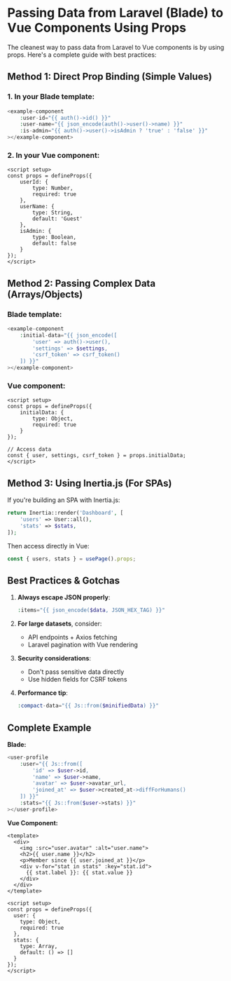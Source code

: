 # Passing Data from Laravel (Blade) to Vue Components Using Props

The cleanest way to pass data from Laravel to Vue components is by using props. Here's a complete guide with best practices:

## Method 1: Direct Prop Binding (Simple Values)

### 1. In your Blade template:
```php
<example-component 
    :user-id="{{ auth()->id() }}"
    :user-name="{{ json_encode(auth()->user()->name) }}"
    :is-admin="{{ auth()->user()->isAdmin ? 'true' : 'false' }}"
></example-component>
```

### 2. In your Vue component:
```vue
<script setup>
const props = defineProps({
    userId: {
        type: Number,
        required: true
    },
    userName: {
        type: String,
        default: 'Guest'
    },
    isAdmin: {
        type: Boolean,
        default: false
    }
});
</script>
```

## Method 2: Passing Complex Data (Arrays/Objects)

### Blade template:
```php
<example-component 
    :initial-data="{{ json_encode([
        'user' => auth()->user(),
        'settings' => $settings,
        'csrf_token' => csrf_token()
    ]) }}"
></example-component>
```

### Vue component:
```vue
<script setup>
const props = defineProps({
    initialData: {
        type: Object,
        required: true
    }
});

// Access data
const { user, settings, csrf_token } = props.initialData;
</script>
```

## Method 3: Using Inertia.js (For SPAs)

If you're building an SPA with Inertia.js:

```php
return Inertia::render('Dashboard', [
    'users' => User::all(),
    'stats' => $stats,
]);
```

Then access directly in Vue:
```javascript
const { users, stats } = usePage().props;
```

## Best Practices & Gotchas

1. **Always escape JSON properly**:
   ```php
   :items="{{ json_encode($data, JSON_HEX_TAG) }}"
   ```

2. **For large datasets**, consider:
   - API endpoints + Axios fetching
   - Laravel pagination with Vue rendering

3. **Security considerations**:
   - Don't pass sensitive data directly
   - Use hidden fields for CSRF tokens

4. **Performance tip**:
   ```php
   :compact-data="{{ Js::from($minifiedData) }}"
   ```

## Complete Example

**Blade:**
```php
<user-profile 
    :user="{{ Js::from([
        'id' => $user->id,
        'name' => $user->name,
        'avatar' => $user->avatar_url,
        'joined_at' => $user->created_at->diffForHumans()
    ]) }}"
    :stats="{{ Js::from($user->stats) }}"
></user-profile>
```

**Vue Component:**
```vue
<template>
  <div>
    <img :src="user.avatar" :alt="user.name">
    <h2>{{ user.name }}</h2>
    <p>Member since {{ user.joined_at }}</p>
    <div v-for="stat in stats" :key="stat.id">
      {{ stat.label }}: {{ stat.value }}
    </div>
  </div>
</template>

<script setup>
const props = defineProps({
  user: {
    type: Object,
    required: true
  },
  stats: {
    type: Array,
    default: () => []
  }
});
</script>
```